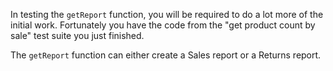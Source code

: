 <!--bl
    (filemeta
        (title "Get Report")
    )
/bl-->

In testing the `getReport` function, you will be required to do a lot more of the initial work. Fortunately you have the code from the "get product count by sale" test suite you just finished.

The `getReport` function can either create a Sales report or a Returns report.
<!--bl
    (section "./importantFiles.md")
    (section "./getSalesReport.md")
    (section "./getReturnsReport.md")
/bl-->